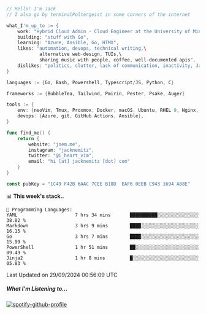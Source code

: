 ```go
// Hello! I'm Jack
// I also go by terminalPoltergeist in some corners of the internet

what_I'm_up_to := {
    work: "Hybrid Cloud Admin - Cloud Engineer at the University of Minnesota",
    building: "stuff with Go",
    learning: "Azure, Ansible, Go, HTMX",
    likes: "automation, devops, technical writing,\
            alternative web-design, TUIs,\
            sharing music with people, coffee, well-documented apis",
    dislikes: "politics, clutter, lack of communication, inactivity, Java",
}

languages := {Go, Bash, Powershell, Typescript/JS, Python, C}

frameworks := {BubbleTea, Tailwind, Pmirin, Pester, Psake, Auger}

tools := {
    env: {neoVim, Tmux, Proxmox, Docker, macOS, Ubuntu, RHEL 9, Nginx, DigitalOcean, Cloudflare},
    devops: {Azure, git, GitHub Actions, Ansible},
}

func find_me() {
    return {
        website: "jnem.me",
        instagram: "jacknemitz",
        twitter: "@i_heart_vim",
        email: "hi [at] jacknemitz [dot] com"
    }
}

const pubKey = "1C49 F42B 6AAC 7CEE B18D  EAF6 0EEB C943 1694 A88E"
```

<!--START_SECTION:waka-->
📊 **This week's stack..** 

```text
💬 Programming Languages: 
YAML                     7 hrs 34 mins       ██████████░░░░░░░░░░░░░░░   38.82 % 
Markdown                 3 hrs 9 mins        ████░░░░░░░░░░░░░░░░░░░░░   16.15 % 
Go                       3 hrs 7 mins        ████░░░░░░░░░░░░░░░░░░░░░   15.99 % 
PowerShell               1 hr 51 mins        ██░░░░░░░░░░░░░░░░░░░░░░░   09.49 % 
Jinja2                   1 hr 8 mins         █░░░░░░░░░░░░░░░░░░░░░░░░   05.83 % 
```


 Last Updated on 29/09/2024 00:56:09 UTC
<!--END_SECTION:waka-->

##### What I'm Listening to...

[![spotify-github-profile](https://jnem.me/listening-item?maxAge=2592000)](https://jnem.me/listening)
